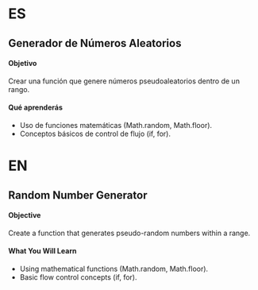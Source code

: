 # ES
## Generador de Números Aleatorios

#### Objetivo

Crear una función que genere números pseudoaleatorios dentro de un rango.

#### Qué aprenderás

- Uso de funciones matemáticas (Math.random, Math.floor).
- Conceptos básicos de control de flujo (if, for).

# EN

## Random Number Generator

#### Objective

Create a function that generates pseudo-random numbers within a range.

#### What You Will Learn

- Using mathematical functions (Math.random, Math.floor).
- Basic flow control concepts (if, for).
